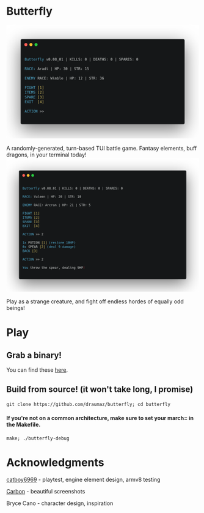 # Butterfly
![Screenie](https://github.com/draumaz/butterfly/raw/main/media/screenshot_carbon.png "Screenshot")

  A randomly-generated, turn-based TUI battle game. Fantasy elements, buff dragons, in your terminal today!
![Weapon](https://github.com/draumaz/butterfly/raw/main/media/screenshot_spear_carbon.png "Screenshot")

  Play as a strange creature, and fight off endless hordes of equally odd beings!

# Play

## Grab a binary!
  You can find these <a href="https://github.com/draumaz/butterfly/releases/latest">here</a>.

## Build from source! (it won't take long, I promise)

```git clone https://github.com/draumaz/butterfly; cd butterfly```

#### If you're not on a common architecture, make sure to set your march= in the Makefile.

```make; ./butterfly-debug```

# Acknowledgments

<a href="https://github.com/catboy6969">catboy6969</a> - playtest, engine element design, armv8 testing

<a href="https://carbon.now.sh/">Carbon</a> - beautiful screenshots

Bryce Cano - character design, inspiration
